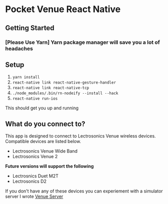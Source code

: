 # Pocket Venue React Native

## Getting Started
### [Please Use Yarn] Yarn package manager will save you a lot of headaches
## Setup
1. `yarn install`
2. `react-native link react-native-gesture-handler`
3. `react-native link react-native-tcp`
4. `./node_modules/.bin/rn-nodeify --install --hack`
5. `react-native run-ios` 

This should get you up and running

## What do you connect to?

This app is designed to connect to Lectrosonics Venue wireless devices. Compatible devices are listed below.
* Lectrosonics Venue Wide Band
* Lectrosonics Venue 2

**Future versions will support the following**
* Lectrosnics Duet M2T
* Lectrosonics D2

If you don't have any of these devices you can experiement with a simulator server I wrote [Venue Server](https://github.com/dcsim0n/pv-tcp-scan-test)